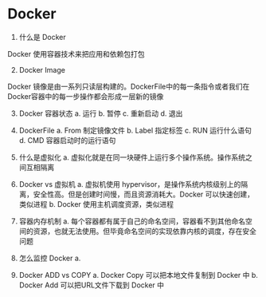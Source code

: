 # Docker

1. 什么是 Docker

Docker 使用容器技术来把应用和依赖包打包

2. Docker Image

Docker 镜像是由一系列只读层构建的。DockerFile中的每一条指令或者我们在Docker容器中的每一步操作都会形成一层新的镜像

3. Docker 容器状态
    a. 运行
    b. 暂停
    c. 重新启动
    d. 退出

4. DockerFile
    a. From 制定镜像文件
    b. Label 指定标签
    c. RUN 运行什么语句
    d. CMD 容器启动时的运行语句

5. 什么是虚拟化
    a. 虚拟化就是在同一块硬件上运行多个操作系统。操作系统之间互相隔离

6. Docker vs 虚拟机
    a. 虚拟机使用 hypervisor，是操作系统内核级别上的隔离，安全性高。但是创建时间慢，而且资源消耗大。Docker 可以快速创建，类似进程
    b. Docker 使用主机调度资源，类似进程

7. 容器内存机制
    a. 每个容器都有属于自己的命名空间，容器看不到其他命名空间的资源，也就无法使用。但毕竟命名空间的实现依靠内核的调度，存在安全问题

8. 怎么监控 Docker
    a. 

9. Docker ADD vs COPY
    a. Docker Copy 可以把本地文件复制到 Docker 中
    b. Docker Add 可以把URL文件下载到 Docker 中